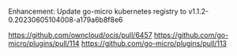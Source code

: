 Enhancement: Update go-micro kubernetes registry to v1.1.2-0.20230605104008-a179a6b8f8e6

https://github.com/owncloud/ocis/pull/6457
https://github.com/go-micro/plugins/pull/114
https://github.com/go-micro/plugins/pull/113
